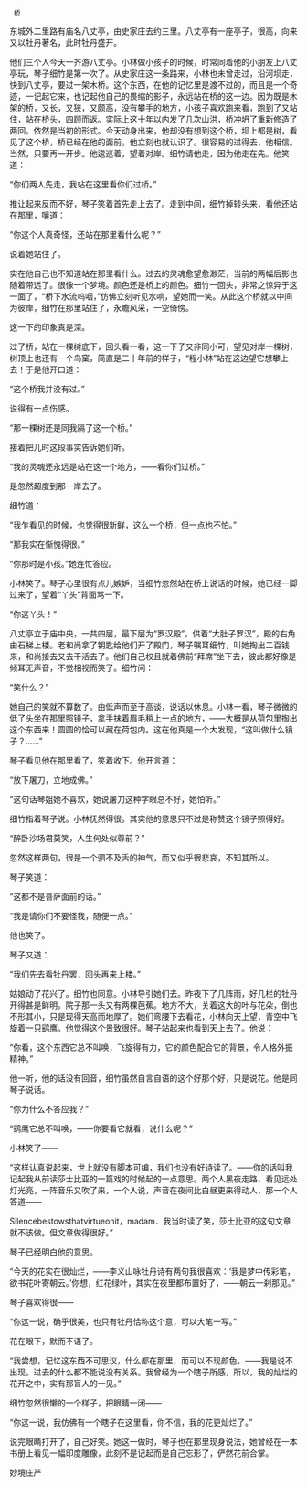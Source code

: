      桥 

   东城外二里路有庙名八丈亭，由史家庄去约三里。八丈亭有一座亭子，很高，向来又以牡丹著名，此时牡丹盛开。

   他们三个人今天一齐游八丈亭。小林做小孩子的时候，时常同着他的小朋友上八丈亭玩，琴子细竹是第一次了。从史家庄这一条路来，小林也未曾走过，沿河坝走，快到八丈亭，要过一架木桥。这个东西，在他的记忆里是渡不过的，而且是一个奇迹，一记起它来，也记起他自己的畏缩的影子，永远站在桥的这一边。因为既是木架的桥，又长，又狭，又颇高，没有攀手的地方，小孩子喜欢跑来看，跑到了又站住，站在桥头，四顾而返。实际上这十年以内发了几次山洪，桥冲坍了重新修造了两回。依然是当初的形式。今天动身出来，他却没有想到这个桥，坝上都是树，看见了这个桥，桥已经在他的面前。他立刻也就认识了。很容易的过得去，他相信。当然，只要再一开步。他逡巡着，望着对岸。细竹请他走，因为他走在先。他笑道：

   “你们两人先走，我站在这里看你们过桥。”

   推让起来反而不好，琴子笑着首先走上去了。走到中间，细竹掉转头来，看他还站在那里，嚷道：

   “你这个人真奇怪，还站在那里看什么呢？”

   说着她站住了。

   实在他自己也不知道站在那里看什么。过去的灵魂愈望愈渺茫，当前的两幅后影也随着带远了。很像一个梦境。颜色还是桥上的颜色。细竹一回头，非常之惊异于这一面了，“桥下水流呜咽，”仿佛立刻听见水响，望她而一笑。从此这个桥就以中间为彼岸，细竹在那里站住了，永瞻风采，一空倚傍。

   这一下的印象真是深。

   过了桥，站在一棵树底下，回头看一看，这一下子又非同小可，望见对岸一棵树，树顶上也还有一个鸟窠，简直是二十年前的样子，“程小林”站在这边望它想攀上去！于是他开口道：

   “这个桥我并没有过。”

   说得有一点伤感。

   “那一棵树还是同我隔了这一个桥。”

   接着把儿时这段事实告诉她们听。

   “我的灵魂还永远是站在这一个地方，——看你们过桥。”

   是忽然超度到那一岸去了。

   细竹道：

   “我乍看见的时候，也觉得很新鲜，这么一个桥，但一点也不怕。”

   “那我实在惭愧得很。”

   “你那时是小孩。”她连忙答应。

   小林笑了。琴子心里很有点儿嫉妒，当细竹忽然站在桥上说话的时候，她已经一脚过来了，望着“丫头”背面骂一下。

   “你这丫头！”

   八丈亭立于庙中央，一共四层，最下层为“罗汉殿”，供着“大肚子罗汉”，殿的右角由石梯上楼。老和尚拿了钥匙给他们开了殿门，琴子嘱耳细竹，叫她掏出二百钱来，和尚接去又去干活去了。他们自己权且就着佛前“拜席”坐下去，彼此都好像是倾耳无声音，不觉相视而笑了。细竹问：

   “笑什么？”

   她自己的笑就不算数了。由低声而至于高谈，说话以休息。小林一看，琴子微微的低了头坐在那里照镜子，拿手抹着眉毛稍上一点的地方，——大概是从荷包里掏出这个东西来！圆圆的恰可以藏在荷包内。这在他真是一个大发现，“这叫做什么镜子？……”

   琴子看见他在那里看了，笑着收下。他开言道：

   “放下屠刀，立地成佛。”

   “这句话琴姐她不喜欢，她说屠刀这种字眼总不好，她怕听。”

   细竹指着琴子说。小林怃然得很。其实他的意思只不过是称赞这个镜子照得好。

   “醉卧沙场君莫笑，人生何处似尊前？”

   忽然这样两句，很是一个驷不及舌的神气，而又似乎很悲哀，不知其所以。

   琴子笑道：

   “这都不是菩萨面前的话。”

   “我是请你们不要怪我，随便一点。”

   他也笑了。

   琴子又道：

   “我们先去看牡丹罢，回头再来上楼。”

   姑娘动了花兴了。细竹也同意。小林导引她们去。昨夜下了几阵雨，好几栏的牡丹开得甚是鲜明。院子那一头又有两棵芭蕉。地方不大，关着这大的叶与花朵，倒也不形其小，只是现得天高而地厚了。她们弯腰下去看花，小林向天上望，青空中飞旋着一只鹞鹰。他觉得这个景致很好。琴子站起来也看到天上去了。他说：

   “你看，这个东西它总不叫唤，飞旋得有力，它的颜色配合它的背景，令人格外振精神。”

   他一听，他的话没有回音，细竹虽然自言自语的这个好那个好，只是说花。他是同琴子说话。

   “你为什么不答应我？”

   “鹞鹰它总不叫唤，——你要看它就看，说什么呢？”

   小林笑了——

   “这样认真说起来，世上就没有脚本可编，我们也没有好诗读了。——你的话叫我记起我从前读莎士比亚的一篇戏的时候起的一点意思。两个人黑夜走路，看见远处灯光亮，一阵音乐又吹了来，一个人说，声音在夜间比白昼更来得动人，那一个人答道——

   Silencebestowsthatvirtueonit，madam．我当时读了笑，莎士比亚的这句文章就不该做。但文章做得很好。”

   琴子已经明白他的意思。

   “今天的花实在很灿烂，——李义山咏牡丹诗有两句我很喜欢：‘我是梦中传彩笔，欲书花叶寄朝云。’你想，红花绿叶，其实在夜里都布置好了，——朝云一刹那见。”

   琴子喜欢得很——

   “你这一说，确乎很美，也只有牡丹恰称这个意，可以大笔一写。”

   花在眼下，默而不语了。

   “我尝想，记忆这东西不可思议，什么都在那里，而可以不现颜色，——我是说不出现。过去的什么都不能说没有关系。我曾经为一个瞎子所感，所以，我的灿烂的花开之中，实有那盲人的一见。”

   细竹忽然很懒的一个样子，把眼睛一闭——

   “你这一说，我仿佛有一个瞎子在这里看，你不信，我的花更灿烂了。”

   说完眼睛打开了，自己好笑。她这一做时，琴子也在那里现身说法，她曾经在一本书册上看见一幅印度雕像，此刻不是记起而是自己忘形了，俨然花前合掌。

   妙境庄严

